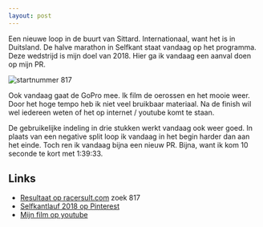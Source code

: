 ```yaml
---
layout: post
---
```


Een nieuwe loop in de buurt van Sittard. Internationaal, want het is in Duitsland. De halve marathon in Selfkant staat vandaag op het programma. Deze wedstrijd is mijn doel van 2018. Hier ga ik vandaag een aanval doen op mijn PR.

![startnummer 817](https://i.pinimg.com/564x/8a/7a/85/8a7a85d8f191c121d0755c3dc2f51b90.jpg)

Ook vandaag gaat de GoPro mee. Ik film de oerossen en het mooie weer. Door het hoge tempo heb ik niet veel bruikbaar materiaal. Na de finish wil wel iedereen weten of het op internet / youtube komt te staan.

De gebruikelijke indeling in drie stukken werkt vandaag ook weer goed. In plaats van een negative split loop ik vandaag in het begin harder dan aan het einde. Toch ren ik vandaag bijna een nieuw PR. Bijna, want ik kom 10 seconde te kort met 1:39:33.

## Links

* [Resultaat op racersult.com](http://my4.raceresult.com/87763/#6_BA7F82) zoek 817
* [Selfkantlauf 2018 op Pinterest](https://nl.pinterest.com/erictummers/selfkantlauf-2018/)
* [Mijn film op youtube](https://youtu.be/WPmNLADmpxg)